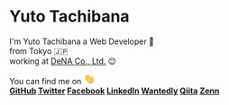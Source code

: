 # Yuto Tachibana


I'm Yuto  Tachibana
a Web Developer 🤟  
from Tokyo 🇯🇵  
working at <a href="https://dena.com/jp/company/overview.html">DeNA Co., Ltd.</a> 😉



You can find me on <img width="20" src="https://raw.githubusercontent.com/tachibanayu24/tachibanayu24/main/images/wave.gif" />  
**<a href="https://github.com/tachibanayu24">GitHub</a> <a href="https://twitter.com/tachibanayu24">Twitter</a> <a href="https://www.facebook.com/100012646356122">Facebook</a> <a href="https://www.linkedin.com/in/yuto-tachibana/">LinkedIn</a> <a href="https://www.wantedly.com/id/tachibanayu24">Wantedly</a> <a href="https://qiita.com/tachibanayu24">Qiita</a> <a href="https://zenn.dev/tachibanayu24">Zenn</a>**